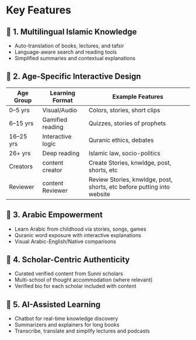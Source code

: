 # Key Features

## 🔑 1. Multilingual Islamic Knowledge

- Auto-translation of books, lectures, and tafsir
- Language-aware search and reading tools
- Simplified summaries and contextual explanations

## 🔑 2. Age-Specific Interactive Design

| Age Group  | Learning Format     | Example Features                                                         |
|------------|---------------------|--------------------------------------------------------------------------|
| 0–5 yrs    | Visual/Audio        | Colors, stories, short clips                                             |
| 6–15 yrs   | Gamified reading    | Quizzes, stories of prophets                                             |
| 16–25 yrs  | Interactive logic   | Quranic ethics, debates                                                  |
| 26+ yrs    | Deep reading        | Islamic law, socio-politics                                              |
| Creators   | content creator     | Create Stories, knwldge, post, shorts, etc                               |
| Reviewer   | content Reviewer    | Review Stories, knwldge, post, shorts, etc before putting into website   |

## 🔑 3. Arabic Empowerment

- Learn Arabic from childhood via stories, songs, games
- Quranic word exposure with interactive explanations
- Visual Arabic-English/Native comparisons

## 🔑 4. Scholar-Centric Authenticity

- Curated verified content from Sunni scholars
- Multi-school of thought accommodation (where relevant)
- Verified bio for each scholar included with content

## 🔑 5. AI-Assisted Learning

- Chatbot for real-time knowledge discovery
- Summarizers and explainers for long books
- Transcribe, translate and simplify lectures and podcasts
